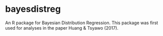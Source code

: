 # bayesdistreg
An R package for Bayesian Distribution Regression. This package was first used for analyses in the paper Huang & Tsyawo (2017).
